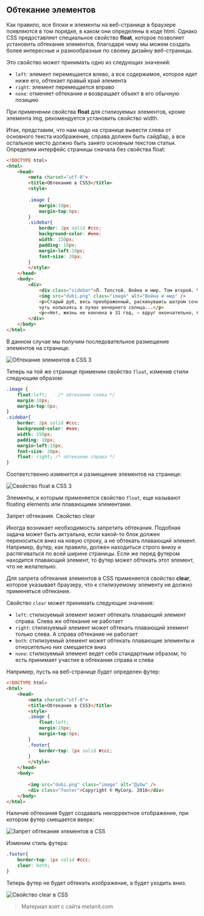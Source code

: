 ## Обтекание элементов

Как правило, все блоки и элементы на веб-странице в браузере появляются в том порядке, в каком они определены в коде html. Однако CSS предоставляет специальное свойство **float**, которое позволяет установить обтекание элементов, благодаря чему мы можем создать более интересные и разнообразные по своему дизайну веб-страницы.

Это свойство может принимать одно из следующих значений:
- `left`: элемент перемещается влево, а все содержимое, которое идет ниже его, обтекает правый край элемента
- `right`: элемент перемещается вправо
- `none`: отменяет обтекание и возвращает объект в его обычную позицию

При применении свойства **float** для стилизуемых элементов, кроме элемента img, рекомендуется установить свойство width.

Итак, представим, что нам надо на странице вывести слева от основного текста изображение, справа должен быть сайдбар, а все остальное место должно быть занято основным текстом статьи. Определим интерфейс страницы сначала без свойства float:

```html
<!DOCTYPE html>
<html>
    <head>
        <meta charset="utf-8">
        <title>Обтекание в CSS3</title>
        <style>
        
        .image { 
            margin:10px;
            margin-top:0px;
        }
        .sidebar{
            border: 2px solid #ccc;
            background-color: #eee;
            width: 150px;
            padding: 10px;
            margin-left:10px;
            font-size: 20px;
        }
        </style>
    </head>
    <body>
        <div>
            <div class="sidebar">Л. Толстой. Война и мир. Том второй. Часть третья</div>
            <img src="dubi.png" class="image" alt="Война и мир" />
            <p>Старый дуб, весь преображенный, раскинувшись шатром сочной, темной зелени, млел, 
            чуть колыхаясь в лучах вечернего солнца...</p>
            <p>«Нет, жизнь не кончена в 31 год, – вдруг окончательно, беспеременно решил князь Андрей...</p>
        </div>
    </body>
</html>
```

В данном случае мы получим последовательное размещение элементов на странице:

![Обтекание элементов в CSS 3](https://metanit.com/web/html5/pics/4.57.png)

Теперь на той же странице применим свойство `float`, изменив стили следующим образом:

```css
.image { 
    float:left;    /* обтекание слева */
    margin:10px;
    margin-top:0px;
}
.sidebar{
    border: 2px solid #ccc;
    background-color: #eee;
    width: 150px;
    padding: 10px;
    margin-left:10px;
    font-size: 20px;
    float: right; /* обтекание справа */
}
```

Соответственно изменится и размещение элементов на странице:

![Свойство float в CSS 3](https://metanit.com/web/html5/pics/4.58.png)

Элементы, к которым применяется свойство `float`, еще называют floating elements или плавающими элементами.

Запрет обтекания. Свойство clear

Иногда возникает необходимость запретить обтекания. Подобная задача может быть актуальна, если какой-то блок должен переноситься вниз на новую строку, а не обтекать плавающий элемент. Например, футер, как правило, должен находиться строго внизу и растягиваться по всей ширине страницы. Если же перед футером находится плавающий элемент, то футер может обтекать этот элемент, что не желательно.

Для запрета обтекания элементов в CSS применяется свойство **clear**, которое указывает браузеру, что к стилизуемому элементу не должно применяться обтекание.

Свойство `clear` может принимать следующие значения:
- `left`: стилизуемый элемент может обтекать плавающий элемент справа. Слева же обтекание не работает
- `right`: стилизуемый элемент может обтекать плавающий элемент только слева. А справа обтекание не работает
- `both`: стилизуемый элемент может обтекать плавающие элементы и относительно них смещается вниз
- `none`: стилизуемый элемент ведет себя стандартным образом, то есть принимает участие в обтекании справа и слева

Например, пусть на веб-странице будет определен футер:

```html
<!DOCTYPE html>
<html>
    <head>
        <meta charset="utf-8">
        <title>Обтекание в CSS3</title>
        <style>
        .image { 
            float:left;
            margin:10px;
            margin-top:0px;
        }
        .footer{
            border-top: 1px solid #ccc;
        }
        </style>
    </head>
    <body>
    
        <img src="dubi.png" class="image" alt="Дубы" />
        <div class="footer">Copyright © MyCorp. 2016</div>
    </body>
</html>
```

Наличие обтекания будет создавать некорректное отображение, при котором футер смещается вверх:

![Запрет обтекания элементов в CSS](https://metanit.com/web/html5/pics/4.59.png)

Изменим стиль футера:

```css
.footer{
    border-top: 1px solid #ccc;
    clear: both;
}
```

Теперь футер не будет обтекать изображение, а будет уходить вниз.

![Свойство clear в CSS](https://metanit.com/web/html5/pics/4.60.png)


> Материал взят с сайта metanit.com